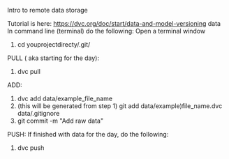 Intro to remote data storage

Tutorial is here: https://dvc.org/doc/start/data-and-model-versioning
data
In command line (terminal) do the following: 
Open a terminal window
1. cd youprojectdirecty/.git/

PULL ( aka starting for the day):
1. dvc pull

ADD:
1. dvc add data/example_file_name
2. (this will be generated from step 1) git add data/example)file_name.dvc data/.gitignore
3. git commit -m "Add raw data"

PUSH: If finished with data for the day, do the following:
1. dvc push

